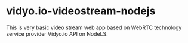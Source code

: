 # vidyo.io-videostream-nodejs
This is very basic video stream web app based on WebRTC technology service provider Vidyo.io API on NodeLS.
